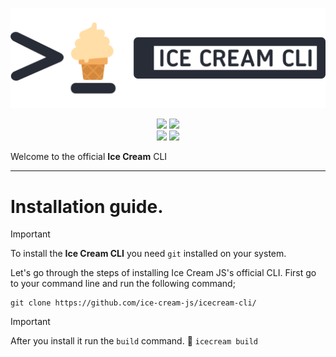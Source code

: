 <p align="center">
<img src="logo.png">
<p align="center">
<img src="https://img.shields.io/badge/developer-myfer-green?style=for-the-badge&logo=github&logoColor=%23f6f8fa"> <img src="https://img.shields.io/github/stars/ice-cream-js/icecream-cli?style=for-the-badge&logo=github&logoColor=%23f6f8fa"><br><img src="https://img.shields.io/badge/builds-passing-brightgreen?style=for-the-badge&logo=github&logoColor=%23f6f8fa"> <img src="https://img.shields.io/badge/release-v1.1.6-brightgreen?style=for-the-badge&logo=gnubash&logoColor=%23f6f8fa">
</p>

Welcome to the official **Ice Cream** CLI

***

# Installation guide.

> [!IMPORTANT]
> To install the **Ice Cream CLI** you need `git` installed on your system.

Let's go through the steps of installing Ice Cream JS's official CLI.
First go to your command line and run the following command;

```
git clone https://github.com/ice-cream-js/icecream-cli/
```

> [!IMPORTANT]
> After you install it run the `build` command.
> 🦾 `icecream build`
